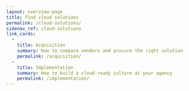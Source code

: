 ```yaml
---
layout: overview-page
title: Find cloud solutions
permalink: /cloud-solutions/
sidenav_ref: cloud-solutions
link_cards:
  - 
    title: Acquisition
    summary: How to compare vendors and procure the right solution
    permalink: /acquisition/
  - 
    title: Implementation
    summary: How to build a cloud-ready culture at your agency
    permalink: /implementation/
---
```


